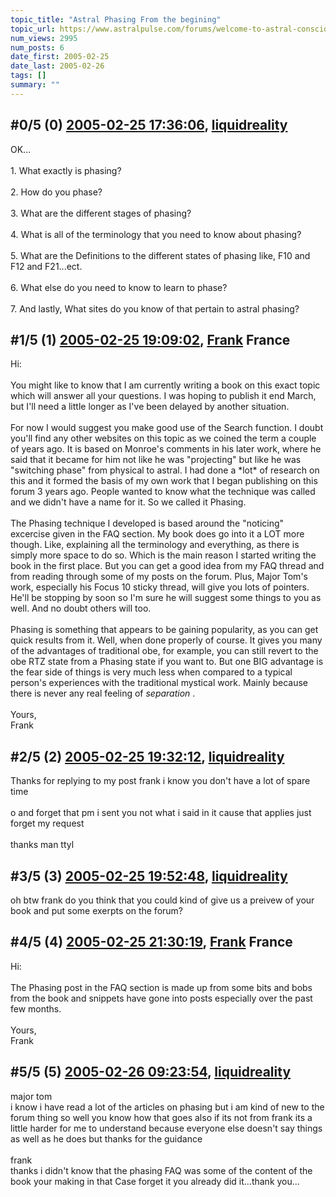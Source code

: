 ```yaml
---
topic_title: "Astral Phasing From the begining"
topic_url: https://www.astralpulse.com/forums/welcome-to-astral-consciousness!/astral-phasing-from-the-begining
num_views: 2995
num_posts: 6
date_first: 2005-02-25
date_last: 2005-02-26
tags: []
summary: ""
---
```


## \#0/5 (0) [2005-02-25 17:36:06](https://www.astralpulse.com/forums/index.php?msg=152372), [liquidreality](https://www.astralpulse.com/forums/profile/?u=8492)  ##
<section>
OK...
<br>
<br>
1. What exactly is phasing?
<br>
<br>
2. How do you phase?
<br>
<br>
3. What are the different stages of phasing?
<br>
<br>
4. What is all of the terminology that you need to know about phasing?
<br>
<br>
5. What are the Definitions to the different states of phasing like, F10 and F12 and F21...ect.
<br>
<br>
6. What else do you need to know to learn to phase?
<br>
<br>
7. And lastly, What sites do you know of that pertain to astral phasing?
</section>

## \#1/5 (1) [2005-02-25 19:09:02](https://www.astralpulse.com/forums/index.php?msg=152383), [Frank](https://www.astralpulse.com/forums/profile/?u=359) France ##
<section>
Hi:
<br>
<br>
You might like to know that I am currently writing a book on this exact topic which will answer all your questions. I was hoping to publish it end March, but I'll need a little longer as I've been delayed by another situation.
<br>
<br>
For now I would suggest you make good use of the Search function. I doubt you'll find any other websites on this topic as we coined the term a couple of years ago. It is based on Monroe's comments in his later work, where he said that it became for him not like he was "projecting" but like he was "switching phase" from physical to astral. I had done a *lot* of research on this and it formed the basis of my own work that I began publishing on this forum 3 years ago. People wanted to know what the technique was called and we didn't have a name for it. So we called it Phasing.
<br>
<br>
The Phasing technique I developed is based around the "noticing" excercise given in the FAQ section. My book does go into it a LOT more though. Like, explaining all the terminology and everything, as there is simply more space to do so. Which is the main reason I started writing the book in the first place. But you can get a good idea from my FAQ thread and from reading through some of my posts on the forum. Plus, Major Tom's work, especially his Focus 10 sticky thread, will give you lots of pointers. He'll be stopping by soon so I'm sure he will suggest some things to you as well. And no doubt others will too.
<br>
<br>
Phasing is something that appears to be gaining popularity, as you can get quick results from it. Well, when done properly of course. It gives you many of the advantages of traditional obe, for example, you can still revert to the obe RTZ state from a Phasing state if you want to. But one BIG advantage is the fear side of things is very much less when compared to a typical person's experiences with the traditional mystical work. Mainly because there is never any real feeling of
<i>
 separation
</i>
.
<br>
<br>
Yours,
<br>
Frank
</section>

## \#2/5 (2) [2005-02-25 19:32:12](https://www.astralpulse.com/forums/index.php?msg=152385), [liquidreality](https://www.astralpulse.com/forums/profile/?u=8492)  ##
<section>
Thanks for replying to my post frank i know you don't have a lot of spare time
<br>
<br>
o and forget that pm i sent you not what i said in it cause that applies just forget my request
<br>
<br>
thanks man ttyl
</section>

## \#3/5 (3) [2005-02-25 19:52:48](https://www.astralpulse.com/forums/index.php?msg=152389), [liquidreality](https://www.astralpulse.com/forums/profile/?u=8492)  ##
<section>
oh btw frank do you think that you could kind of give us a preivew of your book and put some exerpts on the forum?
</section>

## \#4/5 (4) [2005-02-25 21:30:19](https://www.astralpulse.com/forums/index.php?msg=152401), [Frank](https://www.astralpulse.com/forums/profile/?u=359) France ##
<section>
Hi:
<br>
<br>
The Phasing post in the FAQ section is made up from some bits and bobs from the book and snippets have gone into posts especially over the past few months.
<br>
<br>
Yours,
<br>
Frank
</section>

## \#5/5 (5) [2005-02-26 09:23:54](https://www.astralpulse.com/forums/index.php?msg=152488), [liquidreality](https://www.astralpulse.com/forums/profile/?u=8492)  ##
<section>
major tom
<br>
i know i have read a lot of the articles on phasing but i am kind of new to the forum thing so well you know how that goes also if its not from frank its a little harder for me to understand because everyone else doesn't say things as well as he does but thanks for the guidance
<br>
<br>
frank
<br>
thanks i didn't know that the phasing FAQ was some of the content of the book your making in that Case forget it you already did it...thank you...
</section>